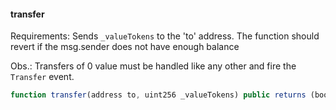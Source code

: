 #### transfer

Requirements:
Sends `_valueTokens` to the 'to' address.
The function should revert if the msg.sender does not have enough balance

Obs.:
Transfers of 0 value must be handled like any other and fire the `Transfer` event.
``` js
function transfer(address to, uint256 _valueTokens) public returns (bool success)
```